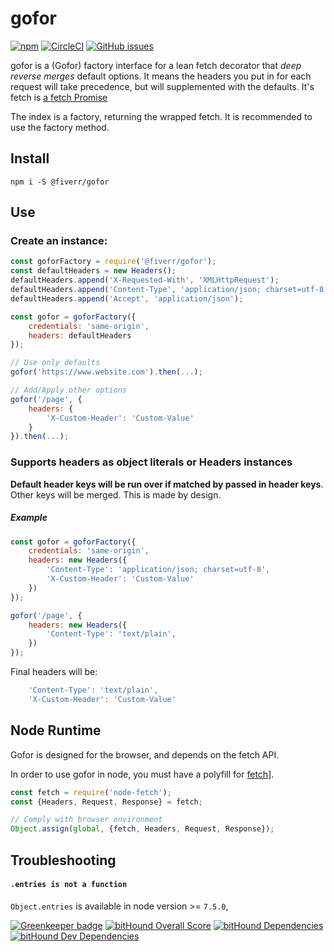 # gofor

[![npm](https://img.shields.io/npm/v/@fiverr/gofor.svg)](https://www.npmjs.com/package/@fiverr/gofor)
[![CircleCI](https://img.shields.io/circleci/project/github/fiverr/gofor.svg)](https://circleci.com/gh/fiverr/gofor)
[![GitHub issues](https://img.shields.io/github/issues/fiverr/gofor.svg)](https://github.com/fiverr/gofor/issues)

gofor is a (Gofor) factory interface for a lean fetch decorator that *deep reverse merges* default options.
It means the headers you put in for each request will take precedence, but will supplemented with the defaults.
It's fetch is [a fetch Promise](https://developer.mozilla.org/en/docs/Web/API/Fetch_API)

The index is a factory, returning the wrapped fetch. It is recommended to use the factory method.

## Install
`npm i -S @fiverr/gofor`

## Use
### Create an instance:
```javascript
const goforFactory = require('@fiverr/gofor');
const defaultHeaders = new Headers();
defaultHeaders.append('X-Requested-With', 'XMLHttpRequest');
defaultHeaders.append('Content-Type', 'application/json; charset=utf-8');
defaultHeaders.append('Accept', 'application/json');

const gofor = goforFactory({
    credentials: 'same-origin',
    headers: defaultHeaders
});

// Use only defaults
gofor('https://www.website.com').then(...);

// Add/Apply other options
gofor('/page', {
    headers: {
        'X-Custom-Header': 'Custom-Value'
    }
}).then(...);
```

### Supports headers as object literals or Headers instances
**Default header keys will be run over if matched by passed in header keys**. Other keys will be merged. This is made by design.

##### Example
```js
const gofor = goforFactory({
    credentials: 'same-origin',
    headers: new Headers({
        'Content-Type': 'application/json; charset=utf-8',
        'X-Custom-Header': 'Custom-Value'
    })
});

gofor('/page', {
    headers: new Headers({
        'Content-Type': 'text/plain',
    })
});
```
Final headers will be:
```js
    'Content-Type': 'text/plain',
    'X-Custom-Header': 'Custom-Value'
```

## Node Runtime
Gofor is designed for the browser, and depends on the fetch API.

In order to use gofor in node, you must have a polyfill for [fetch](https://www.npmjs.com/package/node-fetch)].

```js
const fetch = require('node-fetch');
const {Headers, Request, Response} = fetch;

// Comply with browser environment
Object.assign(global, {fetch, Headers, Request, Response});
```

## Troubleshooting

#### `.entries is not a function`
 `Object.entries` is available in node version >= `7.5.0`,

[![Greenkeeper badge](https://badges.greenkeeper.io/fiverr/gofor.svg)](https://greenkeeper.io/)
[![bitHound Overall Score](https://www.bithound.io/github/fiverr/gofor/badges/score.svg)](https://www.bithound.io/github/fiverr/gofor)
[![bitHound Dependencies](https://www.bithound.io/github/fiverr/gofor/badges/dependencies.svg)](https://www.bithound.io/github/fiverr/gofor/master/dependencies/npm)
[![bitHound Dev Dependencies](https://www.bithound.io/github/fiverr/gofor/badges/devDependencies.svg)](https://www.bithound.io/github/fiverr/gofor/master/dependencies/npm)
